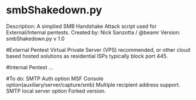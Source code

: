 # smbShakedown.py
  Description: A simplied SMB Handshake Attack script used for External/Internal pentests.
  Created by: Nick Sanzotta / @beamr
  Version: smbShakedown.py v 1.0


#External Pentest
  Virtual Private Server (VPS) recommended, or other cloud based hosted solutions as residential ISPs typically block port 445.

#Internal Pentest
  ...


#To do:
  SMTP Auth option
  MSF Console option(auxiliary/server/capture/smb)
  Multiple recipient address support.
  SMTP local server option
  Forked version.
